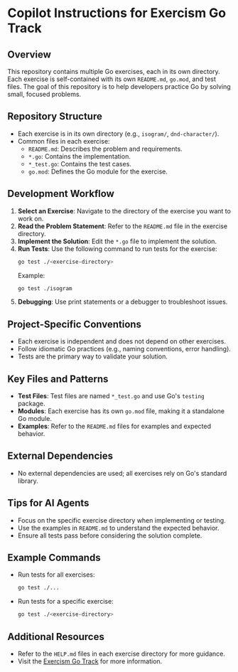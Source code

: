 # Copilot Instructions for Exercism Go Track

## Overview
This repository contains multiple Go exercises, each in its own directory. Each exercise is self-contained with its own `README.md`, `go.mod`, and test files. The goal of this repository is to help developers practice Go by solving small, focused problems.

## Repository Structure
- Each exercise is in its own directory (e.g., `isogram/`, `dnd-character/`).
- Common files in each exercise:
  - `README.md`: Describes the problem and requirements.
  - `*.go`: Contains the implementation.
  - `*_test.go`: Contains the test cases.
  - `go.mod`: Defines the Go module for the exercise.

## Development Workflow
1. **Select an Exercise**: Navigate to the directory of the exercise you want to work on.
2. **Read the Problem Statement**: Refer to the `README.md` file in the exercise directory.
3. **Implement the Solution**: Edit the `*.go` file to implement the solution.
4. **Run Tests**: Use the following command to run tests for the exercise:
   ```bash
   go test ./<exercise-directory>
   ```
   Example:
   ```bash
   go test ./isogram
   ```
5. **Debugging**: Use print statements or a debugger to troubleshoot issues.

## Project-Specific Conventions
- Each exercise is independent and does not depend on other exercises.
- Follow idiomatic Go practices (e.g., naming conventions, error handling).
- Tests are the primary way to validate your solution.

## Key Files and Patterns
- **Test Files**: Test files are named `*_test.go` and use Go's `testing` package.
- **Modules**: Each exercise has its own `go.mod` file, making it a standalone Go module.
- **Examples**: Refer to the `README.md` files for examples and expected behavior.

## External Dependencies
- No external dependencies are used; all exercises rely on Go's standard library.

## Tips for AI Agents
- Focus on the specific exercise directory when implementing or testing.
- Use the examples in `README.md` to understand the expected behavior.
- Ensure all tests pass before considering the solution complete.

## Example Commands
- Run tests for all exercises:
  ```bash
  go test ./...
  ```
- Run tests for a specific exercise:
  ```bash
  go test ./<exercise-directory>
  ```

## Additional Resources
- Refer to the `HELP.md` files in each exercise directory for more guidance.
- Visit the [Exercism Go Track](https://exercism.org/tracks/go) for more information.